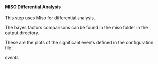 #### MISO Differential Analysis

This step uses Miso for differential analysis.

The bayes factors comparisons can be found in the miso folder in the output directory. 

These are the plots of the significant events defined in the configuration file:

$events$
